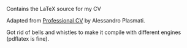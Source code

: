 Contains the LaTeX source for my CV

Adapted from [Professional CV](https://www.sharelatex.com/templates/cv-or-resume/professional-cv) by Alessandro Plasmati.

Got rid of bells and whistles to make it compile with different engines (pdflatex is fine).
